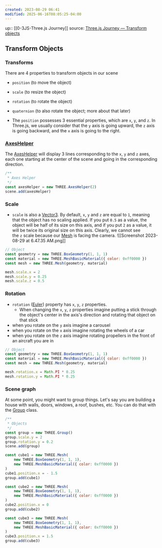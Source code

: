 ```yaml
---
created: 2023-08-29 06:41
modified: 2025-06-16T08:05:25-04:00
---
```

up:: [[0-3JS-Three.js Journey]]
source: [Three.js Journey — Transform objects](https://threejs-journey.com/lessons/transform-objects)

## Transform Objects

### Transforms
There are 4 properties to transform objects in our scene
- `position` (to move the object)
- `scale` (to resize the object)
- `rotation` (to rotate the object)
- `quaternion` (to also rotate the object; more about that later)

- The `position` possesses 3 essential properties, which are `x`, `y`, and `z`. In Three.js, we usually consider that the `y` axis is going upward, the `z` axis is going backward, and the `x` axis is going to the right.
### [AxesHelper](https://threejs.org/docs/#api/en/helpers/AxesHelper)
The [AxesHelper](https://threejs.org/docs/#api/en/helpers/AxesHelper) will display 3 lines corresponding to the `x`, `y` and `z` axes, each one starting at the center of the scene and going in the corresponding direction.
```javascript
/**
 * Axes Helper
 */
const axesHelper = new THREE.AxesHelper(2)
scene.add(axesHelper)
```
### Scale
- `scale` is also a [Vector3](https://threejs.org/docs/#api/en/math/Vector3). By default, `x`, `y` and `z` are equal to `1`, meaning that the object has no scaling applied. If you put `0.5` as a value, the object will be half of its size on this axis, and if you put `2` as a value, it will be twice its original size on this axis. Clearly, we cannot see the `z` scale because our [Mesh](https://threejs.org/docs/#api/en/objects/Mesh) is facing the camera.
![[Screenshot 2023-08-29 at 6.47.35 AM.png]]
```javascript
// Object
const geometry = new THREE.BoxGeometry(1, 1, 1)
const material = new THREE.MeshBasicMaterial({ color: 0xff0000 })
const mesh = new THREE.Mesh(geometry, material)

mesh.scale.x = 2
mesh.scale.y = 0.25
mesh.scale.z = 0.5
```
### Rotation
- `rotation` ([Euler](https://threejs.org/docs/index.html#api/en/math/Euler)) property has `x`, `y`, `z` properties.
	- When changing the  `x`, `y`, `z` properties imagine putting a stick through the object's center in the axis's direction and rotating that object on that stick
- when you rotate on the `y` axis imagine a carousel
- when you rotate on the `x` axis imagine rotating the wheels of a car
- when you rotate on the `z` axis imagine rotating propellers in the front of an aircraft you are in


```javascript
// Object
const geometry = new THREE.BoxGeometry(1, 1, 1)
const material = new THREE.MeshBasicMaterial({ color: 0xff0000 })
const mesh = new THREE.Mesh(geometry, material)

mesh.rotation.x = Math.PI * 0.25
mesh.rotation.y = Math.PI * 0.25

```


### Scene graph
At some point, you might want to group things. Let's say you are building a house with walls, doors, windows, a roof, bushes, etc.
You can do that with the [Group](https://threejs.org/docs/#api/en/objects/Group) class.


````javascript
/**
 * Objects
 */
const group = new THREE.Group()
group.scale.y = 2
group.rotation.y = 0.2
scene.add(group)

const cube1 = new THREE.Mesh(
    new THREE.BoxGeometry(1, 1, 1),
    new THREE.MeshBasicMaterial({ color: 0xff0000 })
)
cube1.position.x = - 1.5
group.add(cube1)

const cube2 = new THREE.Mesh(
    new THREE.BoxGeometry(1, 1, 1),
    new THREE.MeshBasicMaterial({ color: 0xff0000 })
)
cube2.position.x = 0
group.add(cube2)

const cube3 = new THREE.Mesh(
    new THREE.BoxGeometry(1, 1, 1),
    new THREE.MeshBasicMaterial({ color: 0xff0000 })
)
cube3.position.x = 1.5
group.add(cube3)
````
